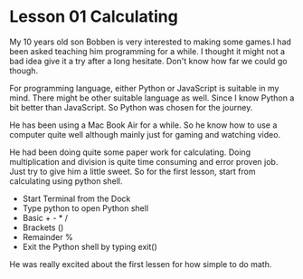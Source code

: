 Lesson 01 Calculating
====================

My 10 years old son Bobben is very interested to making some games.I had been asked teaching him programming for a while. I thought it might not a bad idea give it a try after a long hesitate. Don't know how far we could go though.

For programming language, either Python or JavaScript is suitable in my mind. There might be other suitable language as well. Since I know Python a bit better than JavaScript. So Python was chosen for the journey.

He has been using a Mac Book Air for a while. So he know how to use a computer quite well although mainly just for gaming and watching video.

He had been doing quite some paper work for calculating. Doing multiplication and division is quite time consuming and error proven job. Just try to give him a little sweet. So for the first lesson, start from calculating using python shell.

* Start Terminal from the Dock
* Type python to open Python shell
* Basic + - * /
* Brackets ()
* Remainder %
* Exit the Python shell by typing exit()

He was really excited about the first lessen for how simple to do math.